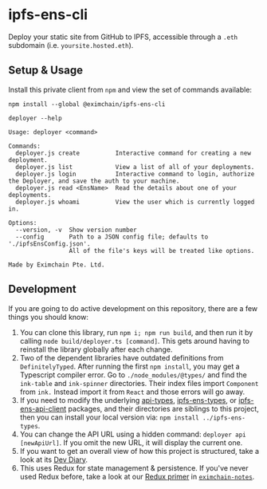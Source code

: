 # ipfs-ens-cli

Deploy your static site from GitHub to IPFS, accessible through a `.eth` subdomain (i.e. `yoursite.hosted.eth`).

## Setup & Usage

Install this private client from `npm` and view the set of commands available:

```shell
npm install --global @eximchain/ipfs-ens-cli

deployer --help

Usage: deployer <command>

Commands:
  deployer.js create          Interactive command for creating a new deployment.
  deployer.js list            View a list of all of your deployments.
  deployer.js login           Interactive command to login, authorize the Deployer, and save the auth to your machine.
  deployer.js read <EnsName>  Read the details about one of your deployments.
  deployer.js whoami          View the user which is currently logged in.

Options:
  --version, -v  Show version number    
  --config       Path to a JSON config file; defaults to './ipfsEnsConfig.json'.
                 All of the file's keys will be treated like options.

Made by Eximchain Pte. Ltd.
```

## Development

If you are going to do active development on this repository, there are a few things you should know:

1. You can clone this library, run `npm i; npm run build`, and then run it by calling `node build/deployer.ts [command]`.  This gets around having to reinstall the library globally after each change.
2. Two of the dependent libraries have outdated definitions from `DefinitelyTyped`.  After running the first `npm install`, you may get a Typescript compiler error.  Go to `./node_modules/@types/` and find the `ink-table` and `ink-spinner` directories.  Their index files import `Component` from `ink.`  Instead import it from `React` and those errors will go away.
3. If you need to modify the underlying [api-types](https://github.com/Eximchain/api-types), [ipfs-ens-types](https://github.com/Eximchain/ipfs-ens-types), or [ipfs-ens-api-client](https://github.com/Eximchain/ipfs-ens-api-client) packages, and their directories are siblings to this project, then you can install your local version via: `npm install ../ipfs-ens-types`.
4. You can change the API URL using a hidden command: `deployer api [newApiUrl]`.  If you omit the new URL, it will display the current one.
5. If you want to get an overall view of how this project is structured, take a look at its [Dev Diary](https://medium.com/eximchain/dev-diary-5-tips-for-building-beautiful-clis-with-node-js-yargs-ink-16d184ea0d14).
6. This uses Redux for state management & persistence.  If you've never used Redux before, take a look at our [Redux primer](https://github.com/Eximchain/eximchain-notes/blob/master/redux-primer.md) in [`eximchain-notes`](https://github.com/eximchain/eximchain-notes).
